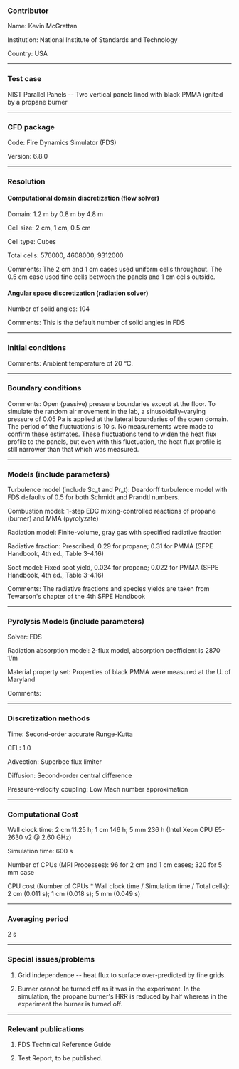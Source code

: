 ### Contributor

Name: Kevin McGrattan

Institution: National Institute of Standards and Technology

Country: USA

------------------

### Test case

NIST Parallel Panels -- Two vertical panels lined with black PMMA ignited by a propane burner

------------------

### CFD package

Code: Fire Dynamics Simulator (FDS)

Version: 6.8.0

------------------

### Resolution

#### Computational domain discretization (flow solver)

Domain: 1.2 m by 0.8 m by 4.8 m

Cell size: 2 cm, 1 cm, 0.5 cm

Cell type: Cubes

Total cells: 576000, 4608000, 9312000

Comments: The 2 cm and 1 cm cases used uniform cells throughout. The 0.5 cm case used fine cells between the panels and 1 cm cells outside.

#### Angular space discretization (radiation solver)

Number of solid angles: 104

Comments: This is the default number of solid angles in FDS

------------------

### Initial conditions

Comments: Ambient temperature of 20 °C. 

------------------

### Boundary conditions

Comments: Open (passive) pressure boundaries except at the floor. To simulate the random air movement in the lab, a sinusoidally-varying pressure of 0.05 Pa is applied at the lateral boundaries of the open domain. The period of the fluctuations is 10 s. No measurements were made to confirm these estimates. These fluctuations tend to widen the heat flux profile to the panels, but even with this fluctuation, the heat flux profile is still narrower than that which was measured.

------------------

### Models (include parameters)

Turbulence model (include Sc_t and Pr_t): Deardorff turbulence model with FDS defaults of 0.5 for both Schmidt and Prandtl numbers.

Combustion model: 1-step EDC mixing-controlled reactions of propane (burner) and MMA (pyrolyzate)

Radiation model: Finite-volume, gray gas with specified radiative fraction

Radiative fraction: Prescribed, 0.29 for propane; 0.31 for PMMA (SFPE Handbook, 4th ed., Table 3-4.16)

Soot model: Fixed soot yield, 0.024 for propane; 0.022 for PMMA (SFPE Handbook, 4th ed., Table 3-4.16)

Comments: The radiative fractions and species yields are taken from Tewarson's chapter of the 4th SFPE Handbook

------------------

### Pyrolysis Models (include parameters)

Solver: FDS

Radiation absorption model: 2-flux model, absorption coefficient is 2870 1/m

Material property set: Properties of black PMMA were measured at the U. of Maryland

Comments:

------------------

### Discretization methods

Time: Second-order accurate Runge-Kutta

CFL: 1.0

Advection: Superbee flux limiter

Diffusion: Second-order central difference

Pressure-velocity coupling: Low Mach number approximation

------------------

### Computational Cost

Wall clock time: 2 cm 11.25 h; 1 cm 146 h; 5 mm 236 h (Intel Xeon CPU E5-2630 v2 @ 2.60 GHz)

Simulation time: 600 s

Number of CPUs (MPI Processes): 96 for 2 cm and 1 cm cases; 320 for 5 mm case

CPU cost (Number of CPUs * Wall clock time / Simulation time / Total cells): 2 cm (0.011 s); 1 cm (0.018 s); 5 mm (0.049 s)

------------------

### Averaging period

2 s

------------------

### Special issues/problems

1. Grid independence -- heat flux to surface over-predicted by fine grids.

2. Burner cannot be turned off as it was in the experiment. In the simulation, the propane burner's HRR is reduced by half whereas in the experiment the burner is turned off.


------------------

### Relevant publications

1. FDS Technical Reference Guide

2. Test Report, to be published.

